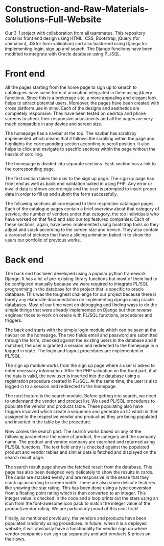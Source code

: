 # Construction-and-Raw-Materials-Solutions-Full-Website

Our 3-1 project with collaboration from all teammates. This repository contains front end design using HTML, CSS, Bootstrap, jQuery (for animation), JS(for form validation) and also back-end using Django for implementing login, sign up and search. The Django functions have been modified to integrate with Oracle database using PL/SQL.

# Front end 

All the pages starting from the home page to sign up to search to catalogues have some form of animation integrated in them using jQuery functions. Since this is a brokerage site, a more appealing and elegant look helps to attract potential users. Moreover, the pages have been created with cross platform use in mind. Each of the designs and aesthetics are completely responsive. They have been tested on desktop and phone screens to check their responsive adjustments and all the pages are very much compatible in any device and screen size.

The homepage has a navbar at the top. The navbar has scrollspy implemented which means that it follows the scrolling within the page and highlights the corresponding section according to scroll position. It also helps to click and navigate to specific sections within the page without the hassle of scrolling.

The homepage is divided into separate sections. Each section has a link to the corresponding page.

The first section takes the user to the sign up page. The sign up page has front end as well as back end validation baked in using PHP. Any error or invalid data is shown accordingly and the user is prompted to insert proper data in order to fill up and submit the form successfully.

The following sections all correspond to their respective catalogue pages. Each of the catalogue pages contain a brief overview about that category of service, the number of vendors under that category, the top individuals who have worked on that field and also our top featured companies. Each of these sections, again, have been implemented using bootstrap tools so they adjust and stack according to the screen size and device. They also contain a carousel of pictures that have a sliding animation baked in to show the users our portfolio of previous works.

# Back end 

The back end has been developed using a popular python framework Django. It has a lot of pre-existing library functions but most of them had to be configured manually because we were required to integrate PL/SQL programming in the database for the project that is specific to oracle database. This was the toughest challenge for our project because there is barely any elaborate documentation on implementing django using oracle databases. Most of our time went on debugging and finding ways to do the simple things that were already implemented on Django but then reverse engineer those to work on oracle with PL/SQL functions, procedures and triggers.

The back end starts with the simple login module which can be seen at the navbar on the homepage. The two fields email and password are submitted through the form, checked against the existing users in the database and if matched, the user is granted a session and redirected to the homepage in a logged in state. The login and logout procedures are implemented in PL/SQL.

The sign up module works from the sign up page where a user is asked to enter necessary information. After the PHP validation on the front part, if all the data is valid, the new user is inserted into the database using a registration procedure created in PL/SQL. At the same time, the user is also logged in to a session and redirected to the homepage. 

The next feature is the search module. Before getting into search, we need to understand the vendor and product list. We used PL/SQL procedures to populate the vendor and products table. These populating also have triggers involved which create a sequence and generate an ID which is then assigned to the respective vendor and product as they are being populated and inserted in the table by the procedure. 

Now comes the search part. The search works based on any of the following parameters: the name of product, the category and the company name. The product and vendor company are searched and returned using PL/SQL functions. The text field entry is checked against the populated product and vendor tables and similar data is fetched and displayed on the search result page.

The search result page shows the fetched result from the database. This page has also been designed very delicately to show the results in cards. The cards are stacked evenly and are responsive in the sense that they stack up according to screen width. There are also some delicate features like showing the star rating. This has been done using a type conversion from a floating point rating which is then converted to an integer. This integer value is checked in the code and a loop prints out the stars using an icon from the font-awesome icon pack to match the integer value of the product/vendor rating. We are particularly proud of this neat trick!

Finally, as mentioned previously, the vendors and products have been populated randomly using procedures. In future, when it is a deployed website, it will obviously have a functionality for vendor sign up where vendor companies can sign up separately and add products & prices on their own.
